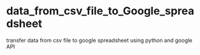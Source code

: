 # data_from_csv_file_to_Google_spreadsheet
transfer data from csv file to google spreadsheet using python and google API
